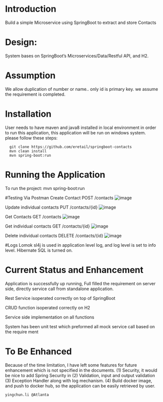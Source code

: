 # Introduction

Build a simple Microservice using SpringBoot to extract and store Contacts

# Design:

System bases on SpringBoot’s Microservices/Data/Restful API, and H2.

# Assumption
We allow duplication of number or name.. only id is primary key. we assume the requirement is completed.

# Installation
User needs to have maven and java8 installed in local environment in order to run this application, this application will be run on windows system.
please follow these steps:
 ```
   git clone https://github.com/eretail/springboot-contacts
   mvn clean install 
   mvn spring-boot:run
``` 

# Running the Application
To run the project:
mvn spring-boot:run

#Testing Via Postman
Create Contact POST /contacts
![image](https://user-images.githubusercontent.com/26700142/87625921-57c66e80-c6f9-11ea-8e61-45aa948df932.png)

Update individual contacts PUT /contacts/{id}
![image](https://user-images.githubusercontent.com/26700142/87626193-c4da0400-c6f9-11ea-92dd-f4ff532779cb.png)

Get Contacts GET /contacts
![image](https://user-images.githubusercontent.com/26700142/87626316-13879e00-c6fa-11ea-81f2-a24ff3dfc104.png")

Get individual contacts GET /contacts/{id}
![image](https://user-images.githubusercontent.com/26700142/87626089-96f4bf80-c6f9-11ea-90b0-a89bdd14d8f3.png)

Delete individual contacts DELETE /contacts/{id}
![image](https://user-images.githubusercontent.com/26700142/87626238-df13e200-c6f9-11ea-9e7f-33a8b05a6f8f.png)

#Logs
Lomok sl4j is used in application level log, and log level is set to info level. Hibernate SQL is turned on. 

# Current Status and Enhancement

Application is successfully up running, Full filled the requirement on server side, directly service call from standalone application.

Rest Service isoperated correctly on top of SpringBoot

CRUD function isoperated correctly on H2

Service side implementation on all functions

System has been unit test which preformed all mock service call based on the require ment

# To Be Enhanced
Because of the time limitation, I have left some features for future enhancement which is not specified in the documents.
(1) Security, it would be nice to add Spring Security in
(2) Validation, input and output validation
(3) Exception Handler along with log mechanism.
(4) Build docker image, and push to docker hub, so the application can be easily retrieved by user.
```
yingchun.li @Atlanta
```